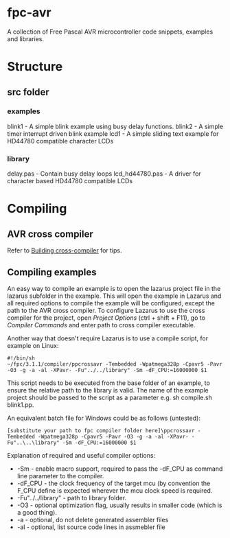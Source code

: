 # fpc-avr
A collection of Free Pascal AVR microcontroller code snippets, examples and libraries.

# Structure
## src folder
### examples
blink1 - A simple blink example using busy delay functions.
blink2 - A simple timer interrupt driven blink example
lcd1 - A simple sliding text example for HD44780 compatible character LCDs
### library
delay.pas - Contain busy delay loops
lcd_hd44780.pas - A driver for character based HD44780 compatible LCDs

# Compiling
## AVR cross compiler
Refer to [Building cross-compiler](http://wiki.freepascal.org/AVR#Building_cross-compiler) for tips.

## Compiling examples
An easy way to compile an example is to open the lazarus project file in the lazarus subfolder in the example.
This will open the example in Lazarus and all required options to compile the example will be configured, except the path to the AVR cross compiler.
To configure Lazarus to use the cross compiler for the project, open _Project Options_ (ctrl + shift + F11), go to _Compiler Commands_ and enter path to cross compiler executable.

Another way that doesn't require Lazarus is to use a compile script, for example on Linux:
```
#!/bin/sh
~/fpc/3.1.1/compiler/ppcrossavr -Tembedded -Wpatmega328p -Cpavr5 -Pavr -O3 -g -a -al -XPavr- -Fu"../../library" -Sm -dF_CPU:=16000000 $1
```

This script needs to be executed from the base folder of an example, to ensure the relative path to the library is valid. The name of the example project should be passed to the script as a parameter e.g. sh compile.sh blink1.pp.

An equivalent batch file for Windows could be as follows (untested):

```
[substitute your path to fpc compiler folder here]\ppcrossavr -Tembedded -Wpatmega328p -Cpavr5 -Pavr -O3 -g -a -al -XPavr- -Fu"..\..\library" -Sm -dF_CPU:=16000000 $1
```

Explanation of required and useful compiler options:
* -Sm - enable macro support, required to pass the -dF_CPU as command line parameter to the compiler.
* -dF_CPU - the clock frequency of the target mcu (by convention the F_CPU define is expected wherever the mcu clock speed is required.
* -Fu"../../library" - path to library folder.
* -O3 - optional optimization flag, usually results in smaller code (which is a good thing).
* -a - optional, do not delete generated assembler files
* -al - optional, list source code lines in assmebler file


